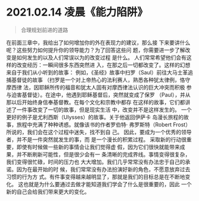 # 2021.02.14 凌晨《能力陷阱》

> 合理规划前进的道路

在前面三章中，我给出了如何增加你的外在表现力的建议，那么接
下来要讲什么呢？这些努力如何提升你的领导能力？为了回答这些问
题，你需要进一步了解改变是如何发生的以及人们常误以为的改变过程
是什么。
人们常常希望他们会有这样的改变经历：一瞬间很多东西突然进
入，在那之后一切都改变了。这样的幻想来自于我们从小听到的故事：
例如，《圣经》故事中扫罗（Saul）前往大马士革追捕基督徒的故事
（扫罗是一个对上帝热心的法利赛人，熟悉各种犹太律例，恪守摩西律
法，因耶稣所传的福音和犹太人固有对摩西律法认识的巨大冲突而积极
参与迫害基督徒）。在途中，他遇到耶稣基督后，突然就变成了保罗
（Paul），并从那以后开始终身信奉基督教。在每个文化和宗教中都存
在这样的故事，它们都讲述了一件事改变了一切的故事，但是现实生活
中，改变并不是这样发生的。
一个更好的例子是尤利西斯（Ulysses）的故事。关于他返回伊萨卡
岛漫长旅程的故事，旅程中充满了种种诱惑。就像该书的作者罗伯特·
弗罗斯特（Robert Frost）所说的，我们会在这个过程中迷失，找不到自
己。
因此，要成为一个优秀的领导者，并不是一件突然就发生的事，而
是一个漫长的积累过程。
采取新的行动很重要，即使有时候做一些新的事情会让我们觉得虚
假，因为它们很快就能带来成果，并不断刷新可能性，但是很少会有一
条清晰的完成界线。事情变得很复杂，我们变得很忙碌，时间的压力也
大大增加。我们几乎常常没有办法忠于自己的承诺。因为在最开始的时
候，我们常常没有办法扮演好新的角色，不愿意放弃过去习惯的行为方
式。有件事变得越来越明显了，那就是我们的目标总是在不断地变化。
这也就是为什么要通过去做才能知道我们学会了什么是很重要的，因此
一个新的自己会给我们带来更大的变化。
